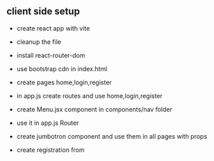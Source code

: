 ## client side setup

- create react app with vite
- cleanup the file
- install react-router-dom
- use bootstrap cdn in index.html
- create pages home,login,register
- in app.js create routes and use home,login,register
- create Menu.jsx component in components/nav folder
- use it in app.js Router
- create jumbotron component and use them in all pages with props

- create registration from
